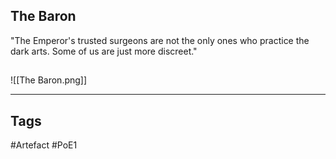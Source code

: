 ## The Baron
"The Emperor's trusted surgeons are not the only ones who practice the dark arts. Some of us are just more discreet."
##
![[The Baron.png]]

---
## Tags
#Artefact
#PoE1